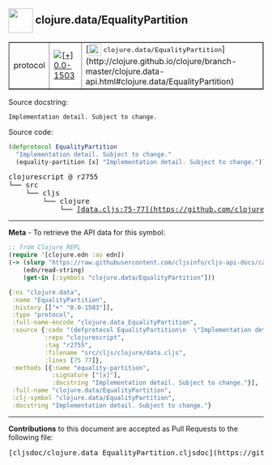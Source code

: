 ## <img width="48px" valign="middle" src="http://i.imgur.com/Hi20huC.png"> clojure.data/EqualityPartition

 <table border="1">
<tr>

<td>protocol</td>
<td><a href="https://github.com/cljsinfo/cljs-api-docs/tree/0.0-1503"><img valign="middle" alt="[+] 0.0-1503" src="https://img.shields.io/badge/+-0.0--1503-lightgrey.svg"></a> </td>
<td>
[<img height="24px" valign="middle" src="http://i.imgur.com/1GjPKvB.png"> <samp>clojure.data/EqualityPartition</samp>](http://clojure.github.io/clojure/branch-master/clojure.data-api.html#clojure.data/EqualityPartition)
</td>
</tr>
</table>





Source docstring:

```
Implementation detail. Subject to change.
```

Source code:

```clj
(defprotocol EqualityPartition
  "Implementation detail. Subject to change."
  (equality-partition [x] "Implementation detail. Subject to change."))
```

 <pre>
clojurescript @ r2755
└── src
    └── cljs
        └── clojure
            └── <ins>[data.cljs:75-77](https://github.com/clojure/clojurescript/blob/r2755/src/cljs/clojure/data.cljs#L75-L77)</ins>
</pre>


---

__Meta__ - To retrieve the API data for this symbol:

```clj
;; from Clojure REPL
(require '[clojure.edn :as edn])
(-> (slurp "https://raw.githubusercontent.com/cljsinfo/cljs-api-docs/catalog/cljs-api.edn")
    (edn/read-string)
    (get-in [:symbols "clojure.data/EqualityPartition"]))
```

```clj
{:ns "clojure.data",
 :name "EqualityPartition",
 :history [["+" "0.0-1503"]],
 :type "protocol",
 :full-name-encode "clojure.data_EqualityPartition",
 :source {:code "(defprotocol EqualityPartition\n  \"Implementation detail. Subject to change.\"\n  (equality-partition [x] \"Implementation detail. Subject to change.\"))",
          :repo "clojurescript",
          :tag "r2755",
          :filename "src/cljs/clojure/data.cljs",
          :lines [75 77]},
 :methods [{:name "equality-partition",
            :signature ["[x]"],
            :docstring "Implementation detail. Subject to change."}],
 :full-name "clojure.data/EqualityPartition",
 :clj-symbol "clojure.data/EqualityPartition",
 :docstring "Implementation detail. Subject to change."}

```

---

__Contributions__ to this document are accepted as Pull Requests to the following file:

 <pre>
[cljsdoc/clojure.data_EqualityPartition.cljsdoc](https://github.com/cljsinfo/cljs-api-docs/blob/master/cljsdoc/clojure.data_EqualityPartition.cljsdoc)
</pre>

